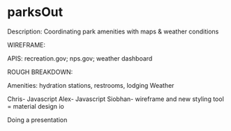 # parksOut


Description: Coordinating park amenities with maps & weather conditions 

WIREFRAME:

APIS: recreation.gov; nps.gov; weather dashboard

ROUGH BREAKDOWN: 

Amenities: hydration stations, restrooms, lodging
Weather 

Chris- Javascript
Alex- Javascript
Siobhan- wireframe and new styling tool = material design io




Doing a presentation 
